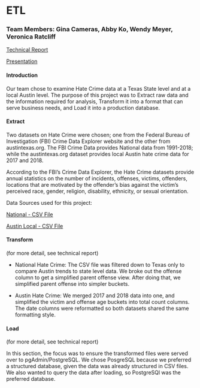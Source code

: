 # ETL
### Team Members: Gina Cameras, Abby Ko, Wendy Meyer, Veronica Ratcliff 


[Technical Report](https://docs.google.com/document/d/1v-9s4ZmyNWailCZoIIQGY7ARb8f-inGpmFLFwSnVG2c/edit)

[Presentation](https://docs.google.com/presentation/d/1sP-yhW9Kw_lxldvLqbLi0Xty_LsXTEvkEL4B6liR4ok/edit?usp=sharing)


#### Introduction

Our team chose to examine Hate Crime data at a Texas State level and at a local Austin level. The purpose of this project was to Extract raw data and the information required for analysis, Transform it into a format that can serve business needs, and Load it into a production database. 

#### Extract

Two datasets on Hate Crime were chosen; one from the Federal Bureau of Investigation (FBI) Crime Data Explorer website and the other from austintexas.org. The FBI Crime Data provides National data from 1991-2018; while the austintexas.org dataset provides local Austin hate crime data for 2017 and 2018.  

According to the FBI’s Crime Data Explorer, the Hate Crime datasets provide annual statistics on the number of incidents, offenses, victims, offenders, locations that are motivated by the offender’s bias against the victim’s perceived race, gender, religion, disability, ethnicity, or sexual orientation. 

Data Sources used for this project:

[National - CSV File](https://crime-data-explorer.fr.cloud.gov/downloads-and-docs)

[Austin Local - CSV File](https://data.austintexas.gov/browse?q=hate%20crime&sortBy=relevance)

#### Transform
(for more detail, see technical report)

* National Hate Crime: The CSV file was filtered down to Texas only to compare Austin trends to state level data. We broke out the offense column to get a simplified parent offense view. After doing that, we simplified parent offense into simpler buckets.

* Austin Hate Crime: We merged 2017 and 2018 data into one, and simplified the victim and offense age buckets into total count columns. The date columns were reformatted so both datasets shared the same formatting style.

#### Load
(for more detail, see technical report)

In this section, the focus was to ensure the transformed files were served over to pgAdmin/PostgreSQL. We chose PosgreSQL because we preferred a structured database, given the data was already structured in CSV files. We also wanted to query the data after loading, so PostgreSQl was the preferred database. 


